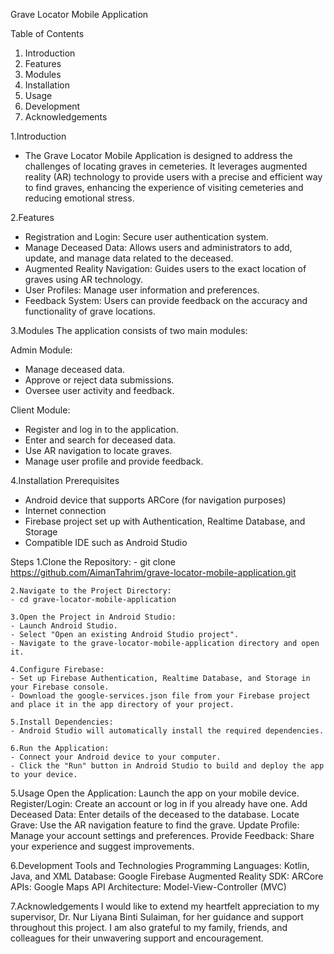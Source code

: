 Grave Locator Mobile Application

Table of Contents
1. Introduction
2. Features
3. Modules
4. Installation
5. Usage
6. Development
7. Acknowledgements

1.Introduction
- The Grave Locator Mobile Application is designed to address the challenges of locating graves in cemeteries. It leverages augmented reality (AR) technology to provide users with a precise and efficient way to find graves, enhancing the experience of visiting cemeteries and reducing emotional stress.

2.Features
- Registration and Login: Secure user authentication system.
- Manage Deceased Data: Allows users and administrators to add, update, and manage data related to the deceased.
- Augmented Reality Navigation: Guides users to the exact location of graves using AR technology.
- User Profiles: Manage user information and preferences.
- Feedback System: Users can provide feedback on the accuracy and functionality of grave locations.

3.Modules
The application consists of two main modules:

Admin Module:
- Manage deceased data.
- Approve or reject data submissions.
- Oversee user activity and feedback.

Client Module:
- Register and log in to the application.
- Enter and search for deceased data.
- Use AR navigation to locate graves.
- Manage user profile and provide feedback.

4.Installation
Prerequisites
- Android device that supports ARCore (for navigation purposes)
- Internet connection
- Firebase project set up with Authentication, Realtime Database, and Storage
- Compatible IDE such as Android Studio

Steps
	1.Clone the Repository:
	- git clone https://github.com/AimanTahrim/grave-locator-mobile-application.git

	2.Navigate to the Project Directory:
	- cd grave-locator-mobile-application

	3.Open the Project in Android Studio:
	- Launch Android Studio.
	- Select "Open an existing Android Studio project".
	- Navigate to the grave-locator-mobile-application directory and open it.

	4.Configure Firebase:
	- Set up Firebase Authentication, Realtime Database, and Storage in your Firebase console.
	- Download the google-services.json file from your Firebase project and place it in the app directory of your project.

	5.Install Dependencies:
	- Android Studio will automatically install the required dependencies.

	6.Run the Application:
	- Connect your Android device to your computer.
	- Click the "Run" button in Android Studio to build and deploy the app to your device.

5.Usage
Open the Application: Launch the app on your mobile device.
Register/Login: Create an account or log in if you already have one.
Add Deceased Data: Enter details of the deceased to the database.
Locate Grave: Use the AR navigation feature to find the grave.
Update Profile: Manage your account settings and preferences.
Provide Feedback: Share your experience and suggest improvements.

6.Development
Tools and Technologies
Programming Languages: Kotlin, Java, and XML
Database: Google Firebase
Augmented Reality SDK: ARCore
APIs: Google Maps API
Architecture: Model-View-Controller (MVC)

7.Acknowledgements
I would like to extend my heartfelt appreciation to my supervisor, Dr. Nur Liyana Binti Sulaiman, for her guidance and support throughout this project. I am also grateful to my family, friends, and colleagues for their unwavering support and encouragement.